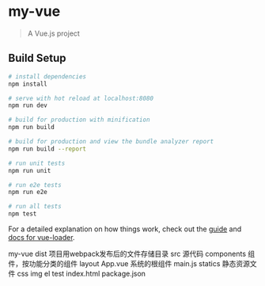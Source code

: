 # my-vue

> A Vue.js project

## Build Setup

``` bash
# install dependencies
npm install

# serve with hot reload at localhost:8080
npm run dev

# build for production with minification
npm run build

# build for production and view the bundle analyzer report
npm run build --report

# run unit tests
npm run unit

# run e2e tests
npm run e2e

# run all tests
npm test
```

For a detailed explanation on how things work, check out the [guide](http://vuejs-templates.github.io/webpack/) and [docs for vue-loader](http://vuejs.github.io/vue-loader).


my-vue
  dist 项目用webpack发布后的文件存储目录
  src 源代码
    components 组件，按功能分类的组件
      layout
    App.vue 系统的根组件
    main.js
  statics 静态资源文件
    css
    img
    el
  test
  index.html
  package.json
























